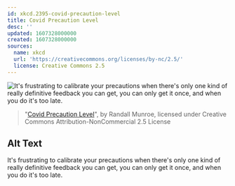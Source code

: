 ```yaml
---
id: xkcd.2395-covid-precaution-level
title: Covid Precaution Level
desc: ''
updated: 1607328000000
created: 1607328000000
sources:
  name: xkcd
  url: 'https://creativecommons.org/licenses/by-nc/2.5/'
  license: Creative Commons 2.5
---
```

![It's frustrating to calibrate your precautions when there's only one kind of really definitive feedback you can get, you can only get it once, and when you do it's too late.](https://imgs.xkcd.com/comics/covid_precaution_level.png)
> "[Covid Precaution Level](https://xkcd.com/2395/)", by Randall Munroe, licensed under Creative Commons Attribution-NonCommercial 2.5 License

## Alt Text
It's frustrating to calibrate your precautions when there's only one kind of really definitive feedback you can get, you can only get it once, and when you do it's too late.
